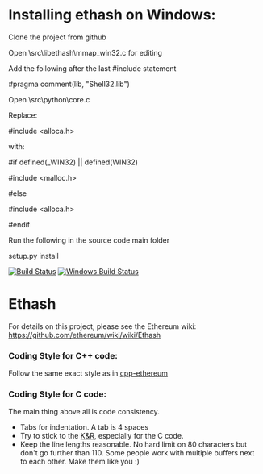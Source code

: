 # Installing ethash on Windows:

Clone the project from github

Open \src\libethash\mmap_win32.c for editing

Add the following after the last #include statement

#pragma comment(lib, "Shell32.lib")

Open \src\python\core.c

Replace:

#include <alloca.h>

with:

#if defined(_WIN32) || defined(WIN32)

#include <malloc.h>

#else

#include <alloca.h>

#endif

Run the following in the source code main folder

setup.py install


[![Build Status](https://travis-ci.org/ethereum/ethash.svg?branch=master)](https://travis-ci.org/ethereum/ethash)
[![Windows Build Status](https://ci.appveyor.com/api/projects/status/github/debris/ethash?branch=master&svg=true)](https://ci.appveyor.com/project/debris/ethash-nr37r/branch/master)

# Ethash

For details on this project, please see the Ethereum wiki:
https://github.com/ethereum/wiki/wiki/Ethash

### Coding Style for C++ code:

Follow the same exact style as in [cpp-ethereum](https://github.com/ethereum/cpp-ethereum/blob/develop/CodingStandards.txt)

### Coding Style for C code:

The main thing above all is code consistency.

- Tabs for indentation. A tab is 4 spaces
- Try to stick to the [K&R](http://en.wikipedia.org/wiki/Indent_style#K.26R_style),
  especially for the C code.
- Keep the line lengths reasonable. No hard limit on 80 characters but don't go further
  than 110. Some people work with multiple buffers next to each other.
  Make them like you :)

